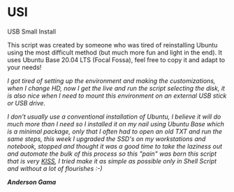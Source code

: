 # USI
USB Small Install

This script was created by someone who was tired of reinstalling Ubuntu using the most difficult method (but much more fun and light in the end). It uses Ubuntu Base 20.04 LTS (Focal Fossa), feel free to copy it and adapt to your needs!

*I got tired of setting up the environment and making the customizations, when I change HD, now I get the live and run the script selecting the disk, it is also nice when I need to mount this environment on an external USB stick or USB drive.*

*I don't usually use a conventional installation of Ubuntu, I believe it will do much more than I need so I installed it on my nail using Ubuntu Base which is a minimal package, only that I often had to open an old TXT and run the same steps, this week I upgraded the SSD's on my workstations and notebook, stopped and thought it was a good time to take the laziness out and automate the bulk of this process so this "pain" was born this script that is very [KISS](https://en.wikipedia.org/wiki/KISS_principle "Keep It Simple, Stupid"), I tried make it as simple as possible only in Shell Script and without a lot of flourishes :-)*

***Anderson Gama***
